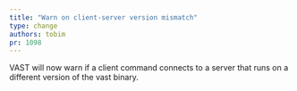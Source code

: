 ```yaml
---
title: "Warn on client-server version mismatch"
type: change
authors: tobim
pr: 1098
---
```


VAST will now warn if a client command connects to a server that runs on a
different version of the vast binary.
